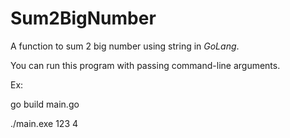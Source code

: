 # Sum2BigNumber
A function to sum 2 big number using string in *GoLang*.
 
You can run this program with passing command-line arguments.

Ex:

go build main.go

./main.exe 123 4
